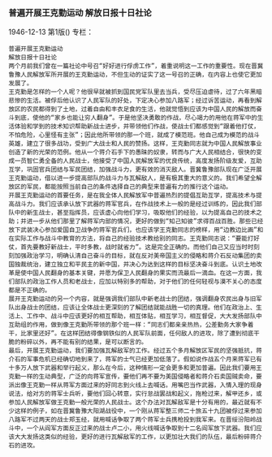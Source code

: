 ### 普遍开展王克勤运动  解放日报十日社论

1946-12-13
第1版()
专栏：

    普遍开展王克勤运动
    解放日报十日社论
    两个月前我们曾在一篇社论中号召“好好进行俘虏工作”，着重说明这一工作的重要性。现在晋冀鲁豫人民解放军所开展的王克勤运动，不但生动的证实了这一号召的正确，在内容上也使它更加发展了。
    王克勤是怎样的一个人呢？他很早就被抓到国民党军队里去当兵，受尽压迫虐待，过了六年黑暗悲惨的生活。被俘后他认识了人民军队的好处，下定决心参加八路军；经过诉苦运动，再看到解放区的农民都得到了土地，过着自由和丰衣足食的生活，他就觉悟到应该为中国人民的解放而奋斗到底，使他的“家乡也能让穷人翻身”。于是他坚决勇敢的作战，尽心竭力的用他在蒋军中的生活体验和学到的技术知识帮助新战士进步，并带领他们作战，使战士们都感觉到“跟着他打仗，不怕危险，心里怪有主张”；因此他所带领的那一个班，就成了模范班。他自己成为模范的战斗英雄，建立了很多战功，受到广大战士和人民的赞扬。这样，王克勤同志就为中国人民解放事业创造了新的光荣的范例。他从一个蒋介石手下的愚昧的奴隶，转而与广大人民相结合，很快的变成一员智仁勇全备的人民战士，他接受了中国人民解放军的优良传统，高度发扬阶级友爱，互助互学，巩固官兵团结与军民团结，加强战斗力，更有效的消灭敌人。晋冀鲁豫部队现在广泛开展王克勤运动，借以进一步提高部队的战斗力与瓦解敌人，是有极其重大的意义的。我们希望全解放区的军民，都能按照当前自己的条件选择自己的典型来普遍有力的推行这个运动。
    开展王克勤运动的首要任务，是在我全体人民解放军中普遍热烈的提倡互助互学，提高技术与提高战斗力。我们应该承认放下武器的蒋军官兵，在作战技术上一般的是经过训练的，因此我们部队中的新生战士，甚至指挥员，应该虚心向他们学习，吸取他们的经验，以为提高自己的技术之助；并进一步从他们那里了解蒋军内部的情况，更好的做到“知己知彼”求得百战百胜。那些已经放下武装决心参加爱国自卫战争的蒋军官兵们，也应该学王克勤同志的榜样，用“边教边比画”和在实际工作与战斗中教育的方法，将自己的经验技术教给别的同志。王克勤同志说：“要能打好仗，首先要教好新战士，平时多教，战时就省力”。这是完全正确的。而他们自己又应当时时刻刻加强政治学习，明确认清自己奋斗的目标，就在反对美帝国主义的侵略和蒋介石反动集团的卖国独裁统治，建立独立和平民主的新中国，并决心为达到这样的目标坚决奋斗到底。认识土地改革是使中国人民翻身的基本关键，并愿为保卫人民翻身的果实而流最后一滴血。在这一方面，我们部队的政治工作人员和老战士，应加以特别多的帮助，对于他们的任何轻视与漠不关心的态度都是不正确的。
    展开王克勤运动的另一个内容，就是强调我们部队中新老战士的团结，强调翻身农民出身与旧军队出身战士的团结，应该让全体战士更深刻的了解团结就能战胜一切的真理。他们在政治上、生活上、工作中、战斗中应该更好的相互帮助，相互体贴，相互学习，相互督促，大大发扬部队中互助组的作用，做到像王克勤所带领的那个班一样：“同志们都亲亲热热，公差勤务大家争着干，比家里还好”。在这样团结得像钢铁似的人民军队前面，任何敌人的进攻，除了遭到彻底干脆的粉碎以外，再不能有别的结果，是可以断言的。
    最后，开展王克勤运动，我们要加强瓦解敌军的工作。经过五个多月解放区军民的坚强抵抗，蒋介石的军事危机已经确切地到来了，蒋军的士气已经更加低落了。假如说作战五个月来蒋军已有十多万人放下武器和举行起义，那么在今后，这种情形一定会更多和更加普遍。因此我们要用王克勤一样的生动典型，广泛的向蒋军宣传，要他们再不要为美国侵略者和蒋介石卖国贼卖命，要派出像王克勤一样从蒋军方面过来的好同志到火线上去喊话。用嘴巴当作武器，入情入理的现身说法，给对方的蒋军士兵听，要他们回心转意，实行怠战罢战和起义，拖枪过来，解甲还乡，或参加人民解放军做王克勤一般光荣的人民战士。这个办法对瓦解敌军是十分有用的，最近就有不少这样的例子，如在晋冀鲁豫大阳湖战役中，一个刚从蒋军整三师二十旅五十九团被俘过来参加八路军不过两天的战士郑玉经，就用喊话争取了两个蒋军士兵携枪投到我军来。在晋绥汾阳岭战斗中，一个从阎军方面反正过来的战士卢二小，用火线喊话争取到十二名阎军放下武器。我们应该大大发扬这类似的经验，更好的进行瓦解敌军的工作，以更加壮大我们的队伍，最后粉碎蒋介石的进攻。
